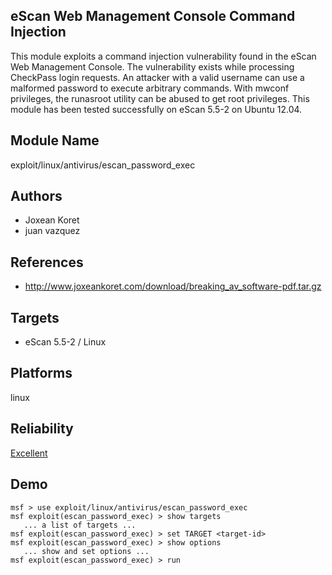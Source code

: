 ## eScan Web Management Console Command Injection

This module exploits a command injection vulnerability found 
in the eScan Web Management Console. The vulnerability 
exists while processing CheckPass login requests. An 
attacker with a valid username can use a malformed password 
to execute arbitrary commands. With mwconf privileges, the 
runasroot utility can be abused to get root privileges. This 
module has been tested successfully on eScan 5.5-2 on Ubuntu 
12.04.


## Module Name
exploit/linux/antivirus/escan_password_exec

## Authors
* Joxean Koret
* juan vazquez


## References
* http://www.joxeankoret.com/download/breaking_av_software-pdf.tar.gz



## Targets
* eScan 5.5-2 / Linux


## Platforms
linux

## Reliability
[Excellent](https://github.com/rapid7/metasploit-framework/wiki/Exploit-Ranking)

## Demo

```
msf > use exploit/linux/antivirus/escan_password_exec
msf exploit(escan_password_exec) > show targets
   ... a list of targets ...
msf exploit(escan_password_exec) > set TARGET <target-id>
msf exploit(escan_password_exec) > show options
   ... show and set options ...
msf exploit(escan_password_exec) > run
```
    
    